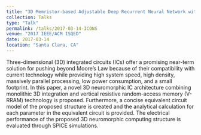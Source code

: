 ```yaml
---
title: "3D Memristor-based Adjustable Deep Recurrent Neural Network with Programmable Attention Mechanism"
collection: Talks
type: "Talk"
permalink: /talks/2017-03-14-ICONS
venue: "2017 IEEE/ACM ISQED"
date: 2017-03-14
location: "Santa Clara, CA"
---
```


Three-dimensional (3D) integrated circuits (ICs) offer a promising near-term solution for pushing beyond Moore’s Law because of their compatibility with current technology while providing high system speed, high density, massively parallel processing, low power consumption, and a small footprint. In this paper, a novel 3D neuromorphic IC architecture combining monolithic 3D integration and vertical resistive random-access memory (V-RRAM) technology is proposed. Furthermore, a concise equivalent circuit model of the proposed structure is created and the analytical calculation for each parameter in the equivalent circuit is provided. The electrical performance of the proposed 3D neuromorphic computing structure is evaluated through SPICE simulations.   


